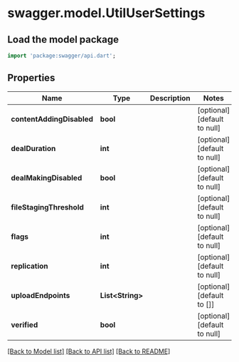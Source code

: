 # swagger.model.UtilUserSettings

## Load the model package
```dart
import 'package:swagger/api.dart';
```

## Properties
Name | Type | Description | Notes
------------ | ------------- | ------------- | -------------
**contentAddingDisabled** | **bool** |  | [optional] [default to null]
**dealDuration** | **int** |  | [optional] [default to null]
**dealMakingDisabled** | **bool** |  | [optional] [default to null]
**fileStagingThreshold** | **int** |  | [optional] [default to null]
**flags** | **int** |  | [optional] [default to null]
**replication** | **int** |  | [optional] [default to null]
**uploadEndpoints** | **List&lt;String&gt;** |  | [optional] [default to []]
**verified** | **bool** |  | [optional] [default to null]

[[Back to Model list]](../README.md#documentation-for-models) [[Back to API list]](../README.md#documentation-for-api-endpoints) [[Back to README]](../README.md)

